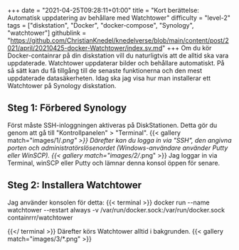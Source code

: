 +++
date = "2021-04-25T09:28:11+01:00"
title = "Kort berättelse: Automatisk uppdatering av behållare med Watchtower"
difficulty = "level-2"
tags = ["diskstation", "Docker", "docker-compose", "Synology", "watchtower"]
githublink = "https://github.com/ChristianKnedel/knedelverse/blob/main/content/post/2021/april/20210425-docker-Watchtower/index.sv.md"
+++
Om du kör Docker-containrar på din diskstation vill du naturligtvis att de alltid ska vara uppdaterade. Watchtower uppdaterar bilder och behållare automatiskt. På så sätt kan du få tillgång till de senaste funktionerna och den mest uppdaterade datasäkerheten. Idag ska jag visa hur man installerar ett Watchtower på Synology diskstation.
## Steg 1: Förbered Synology
Först måste SSH-inloggningen aktiveras på DiskStationen. Detta gör du genom att gå till "Kontrollpanelen" > "Terminal".
{{< gallery match="images/1/*.png" >}}
Därefter kan du logga in via "SSH", den angivna porten och administratörslösenordet (Windows-användare använder Putty eller WinSCP).
{{< gallery match="images/2/*.png" >}}
Jag loggar in via Terminal, winSCP eller Putty och lämnar denna konsol öppen för senare.
## Steg 2: Installera Watchtower
Jag använder konsolen för detta:
{{< terminal >}}
docker run --name watchtower --restart always -v /var/run/docker.sock:/var/run/docker.sock containrrr/watchtower

{{</ terminal >}}
Därefter körs Watchtower alltid i bakgrunden.
{{< gallery match="images/3/*.png" >}}
